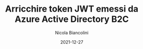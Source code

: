 ﻿---
title: Arricchire token JWT emessi da Azure Active Directory B2C
date: 2021-12-27
author: Nicola Biancolini
layout: external
summary: |
  Personalizzare un JSON Web Token emesso da Azure Active Directory B2C con informazioni presenti su un sistema esterno è possibile: è sufficiente, infatti, sfruttare le possibilità di personalizzazione offerte dai criteri personalizzati.
series: 
  - Identity Experience Framework
keywords: 
  - identity experience framework
  - active directory b2c
  - custom policy
  - azure blob storage
tags: 
  - azure
  - active directory b2c
aliases:
  - /it/posts/2021-12-27_enrich-a-jwt-token-with-ief
referral:
  name: UGIdotNET
  url: https://www.ugidotnet.org/tip/2873/Arricchire-JWT-emessi-da-Active-Directory-B2C-con-criteri-personalizzati
cover:
  image: cover.jpg
  alt: Foto di copertina
  relative: true
  caption: Foto di [Yasin Yusuf](https://unsplash.com/@yasinyusuf?utm_source=unsplash&utm_medium=referral&utm_content=creditCopyText) su [Unsplash](https://unsplash.com/s/photos/identity?utm_source=unsplash&utm_medium=referral&utm_content=creditCopyText)
---

